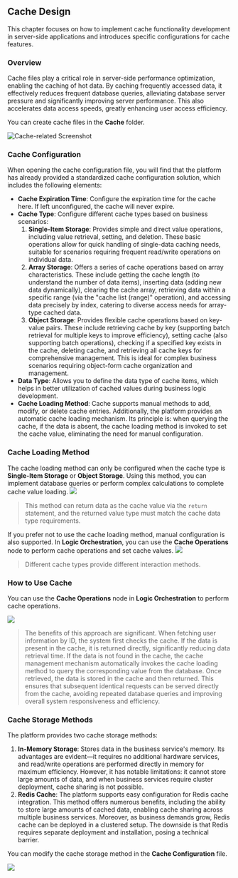 ## Cache Design

This chapter focuses on how to implement cache functionality development in server-side applications and introduces specific configurations for cache features.

### Overview

Cache files play a critical role in server-side performance optimization, enabling the caching of hot data. By caching frequently accessed data, it effectively reduces frequent database queries, alleviating database server pressure and significantly improving server performance. This also accelerates data access speeds, greatly enhancing user access efficiency.

You can create cache files in the **Cache** folder.

![Cache-related Screenshot](/workbench/back-end6.png)

### Cache Configuration

When opening the cache configuration file, you will find that the platform has already provided a standardized cache configuration solution, which includes the following elements:

- **Cache Expiration Time**: Configure the expiration time for the cache here. If left unconfigured, the cache will never expire.
- **Cache Type**: Configure different cache types based on business scenarios:
  1. **Single-Item Storage**: Provides simple and direct value operations, including value retrieval, setting, and deletion. These basic operations allow for quick handling of single-data caching needs, suitable for scenarios requiring frequent read/write operations on individual data.
  2. **Array Storage**: Offers a series of cache operations based on array characteristics. These include getting the cache length (to understand the number of data items), inserting data (adding new data dynamically), clearing the cache array, retrieving data within a specific range (via the "cache list (range)" operation), and accessing data precisely by index, catering to diverse access needs for array-type cached data.
  3. **Object Storage**: Provides flexible cache operations based on key-value pairs. These include retrieving cache by key (supporting batch retrieval for multiple keys to improve efficiency), setting cache (also supporting batch operations), checking if a specified key exists in the cache, deleting cache, and retrieving all cache keys for comprehensive management. This is ideal for complex business scenarios requiring object-form cache organization and management.
- **Data Type**: Allows you to define the data type of cache items, which helps in better utilization of cached values during business logic development.
- **Cache Loading Method**: Cache supports manual methods to add, modify, or delete cache entries. Additionally, the platform provides an automatic cache loading mechanism. Its principle is: when querying the cache, if the data is absent, the cache loading method is invoked to set the cache value, eliminating the need for manual configuration.

### Cache Loading Method

The cache loading method can only be configured when the cache type is **Single-Item Storage** or **Object Storage**. Using this method, you can implement database queries or perform complex calculations to complete cache value loading.
![](/workbench/server-cache.png)

> This method can return data as the cache value via the `return` statement, and the returned value type must match the cache data type requirements.

If you prefer not to use the cache loading method, manual configuration is also supported. In **Logic Orchestration**, you can use the **Cache Operations** node to perform cache operations and set cache values.
![](/workbench/server-cache1.png)

> Different cache types provide different interaction methods.

### How to Use Cache

You can use the **Cache Operations** node in **Logic Orchestration** to perform cache operations.

![](/workbench/server-cache2.png)

> The benefits of this approach are significant. When fetching user information by ID, the system first checks the cache. If the data is present in the cache, it is returned directly, significantly reducing data retrieval time. If the data is not found in the cache, the cache management mechanism automatically invokes the cache loading method to query the corresponding value from the database. Once retrieved, the data is stored in the cache and then returned. This ensures that subsequent identical requests can be served directly from the cache, avoiding repeated database queries and improving overall system responsiveness and efficiency.

### Cache Storage Methods

The platform provides two cache storage methods:

1. **In-Memory Storage**: Stores data in the business service's memory. Its advantages are evident—it requires no additional hardware services, and read/write operations are performed directly in memory for maximum efficiency. However, it has notable limitations: it cannot store large amounts of data, and when business services require cluster deployment, cache sharing is not possible.
2. **Redis Cache**: The platform supports easy configuration for Redis cache integration. This method offers numerous benefits, including the ability to store large amounts of cached data, enabling cache sharing across multiple business services. Moreover, as business demands grow, Redis cache can be deployed in a clustered setup. The downside is that Redis requires separate deployment and installation, posing a technical barrier.

You can modify the cache storage method in the **Cache Configuration** file.

![](/workbench/server-cache3.png)